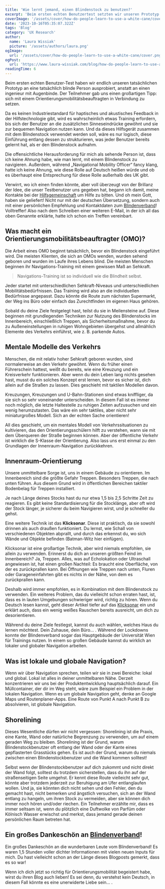 ```yaml
---
title: 'Wie lernt jemand, einen Blindenstock zu benutzen?'
excerpt: 'Beim ersten echten Benutzertest setzten wir unseren Prototyp schließlich einer tatsächlich blinden Person auf, anstatt einem Ingenieur mit verbundenen Augen. Der Teilnehmer gab uns einen tollen Tipp: Wir sollten uns mit einem Mobilitätsberater in Verbindung setzen, denn es gibt keinen Industriestandard für haptische ...'
coverImage: '/assets/cover/how-do-people-learn-to-use-a-white-cane/cover.png'
date: '2023-10-16T05:35:07.322Z'
tags: 'Blog'
category: 'UX Research'
author:
  name: 'Laura Wissiak'
  picture: '/assets/authors/laura.png'
ogImage:
  url: '/assets/cover/how-do-people-learn-to-use-a-white-cane/cover.png'
ogPost:
  url: 'https://www.laura-wissiak.com/blog/how-do-people-learn-to-use-a-white-cane'
readingTime: 6
---
```


Beim ersten echten Benutzer-Test haben wir endlich unseren tatsächlichen Prototyp an eine tatsächlich blinde Person ausprobiert, anstatt an einen ingenieur mit Augenbinde. Der Teilnehmer gab uns einen großartigen Tipp: sich mit einem Orientierungsmobilitätsbeauftragten in Verbindung zu setzen.

Da es keinen Industriestandard für haptisches und akustisches Feedback in der Hilfstechnologie gibt, wird es wahrscheinlich etwas Training erfordern, bis sich der Benutzer an die zusätzlichen Sinneseindrücke gewöhnt und sie zur bequemen Navigation nutzen kann. Und da dieses Hilfsgerät zusammen mit dem Blindenstock verwendet werden soll, wäre es nur logisch, diese Einführung entlang dessen zu strukturieren, was jeder Benutzer bereits gelernt hat, als er den Blindenstock aufnahm.

Die offensichtliche Herausforderung für mich als sehende Person ist, dass ich keine Ahnung habe, wie man lernt, mit einem Blindenstock zu navigieren. Außerdem, während „Navigational Mobility Officer“ fancy klang, hatte ich keine Ahnung, wie diese Rolle auf Deutsch heißen würde und ob es überhaupt eine Entsprechung für diese Rolle außerhalb des UK gibt.

Verwirrt, wo ich einen finden könnte, aber voll überzeugt von der Brillanz der Idee, die unser Testbenutzer uns gegeben hat, begann ich damit, meine Kontakte bei der [Hilfsgemeinschaft](https://www.hilfsgemeinschaft.at/) um Hilfe zu bitten. Und oh mein Gott, haben sie geliefert! Nicht nur mit der deutschen Übersetzung, sondern auch mit einer persönlichen Empfehlung und Kontaktdaten zum [Blindenverband](https://www.blindenverband-wnb.at/)! Volltreffer! Also nach dem Schreiben einer weiteren E-Mail, in der ich all das oben Genannte erklärte, hatte ich schon ein Treffen vereinbart.

## Was macht ein Orientierungsmobilitätsbeauftragter (OMO)?

Die Arbeit eines OMO beginnt tatsächlich, bevor ein Blindenstock eingeführt wird. Die meisten Klienten, die sich an OMOs wenden, wurden sehend geboren und wurden im Laufe ihres Lebens blind. Die meisten Menschen beginnen ihr Navigations-Training mit einem gewissen Maß an Sehkraft.

> Navigations-Training ist so individuell wie die Blindheit selbst.

Jeder startet mit unterschiedlichen Sehkraft-Niveaus und unterschiedlichen Mobilitätsbedürfnissen. Das Training wird also an die individuellen Bedürfnisse angepasst. Dazu könnte die Route zum nächsten Supermarkt, der Weg ins Büro oder einfach das Zurechtfinden im eigenen Haus gehören.

Sobald du deine Ziele festgelegt hast, teilst du sie in Meilensteine auf. Diese beginnen mit grundlegenden Techniken zur Nutzung des Blindenstocks im Innenbereich, einschließlich Treppen, als Sicherheitsmaßnahme, bevor du zu Außeneinstellungen in ruhigen Wohngebieten übergehst und allmählich Elemente des Verkehrs einführst, wie z. B. parkende Autos.

## Mentale Modelle des Verkehrs

Menschen, die mit relativ hoher Sehkraft geboren wurden, sind normalerweise an den Verkehr gewöhnt. Wenn du früher einen Führerschein hattest, weißt du bereits, wie eine Kreuzung und ein Kreisverkehr funktionieren. Aber wenn du dein Leben lang nichts gesehen hast, musst du ein solches Konzept erst lernen, bevor es sicher ist, dich allein auf die Straßen zu lassen. Dies geschieht mit taktilen Modellen davon.

Kreuzungen, Kreuzungen und U-Bahn-Stationen sind etwas kniffliger, da sie sich so sehr voneinander unterscheiden. In diesem Fall ist es immer noch möglich, die letzte Haltestelle zu ruhigen Zeiten aufzusuchen und ein wenig herumzutasten. Das wäre ein sehr taktiles, aber nicht sehr miniaturgroßes Modell. Sich an der echten Sache orientieren!

All dies geschieht, um ein mentales Modell von Verkehrssituationen zu kultivieren, das den Orientierungsschülern hilft zu verstehen, wann sie mit dem Überqueren der Straße beginnen können. Aber der öffentliche Verkehr ist wirklich die S-Klasse der Orientierung. Also lass uns erst einmal zu den Grundlagen der Innenraum-Navigation zurückkehren.

## Innenraum-Orientierung

Unsere unmittelbare Sorge ist, uns in einem Gebäude zu orientieren. Im Innenbereich sind die größte Gefahr Treppen. Besonders Treppen, die nach unten führen. Aus diesem Grund wird in öffentlichen Bereichen taktiler Bodenbelag für Treppen installiert.

Je nach Länge deines Stocks hast du nur etwa 1,5 bis 2,5 Schritte Zeit zu reagieren. Es gibt keine Standardisierung für die Stocklänge, aber oft wird der Stock länger, je sicherer du beim Navigieren wirst, und je schneller du gehst.

Eine weitere Technik ist das **Klicksonar**. Diese ist praktisch, da sie sowohl drinnen als auch draußen funktioniert. Du lernst, wie Schall von verschiedenen Objekten abprallt, und durch das erkennst du, wo sich Wände und Objekte befinden (Batman-Witz hier einfügen).

Klicksonar ist eine großartige Technik, aber wird niemals empfohlen, sie allein zu verwenden. Erinnerst du dich an unseren größten Feind im Innenbereich? Ja, Treppen. Alles, was auf Echolokation oder Ultraschall angewiesen ist, hat einen großen Nachteil: Es braucht eine Oberfläche, von der es zurückprallen kann. Bei Öffnungen wie Treppen nach unten, Fluren oder Garageneinfahrten gibt es nichts in der Nähe, von dem es zurückprallen kann.

Deshalb wird immer empfohlen, es in Kombination mit dem Blindenstock zu verwenden. Ein weiteres Problem, das du vielleicht schon erraten hast, ist, dass es in lauten Umgebungen schwieriger wird, richtig zu hören. Wenn du Deutsch lesen kannst, geht dieser Artikel tiefer auf das [Klicksonar](https://www.blindenverband-wnb.at/blog/mit-klick-sonar-sicher-durch-den-alltag/) ein und erklärt auch, dass ein wenig weißes Rauschen bereits ausreicht, um dich zu desorientieren.

Während du deine Ziele festlegst, kannst du auch wählen, welches Haus du lernen möchtest. Dein Zuhause, dein Büro... . Während der Lockdowns konnte der Blindenverband sogar das Hauptgebäude der Universität Wien für Trainings nutzen. In einem so großen Gebäude kannst du wirklich an lokaler und globaler Navigation arbeiten.

## Was ist lokale und globale Navigation?

Wenn wir über Navigation sprechen, teilen wir sie in zwei Bereiche: lokal und global. Lokal ist alles in deiner unmittelbaren Nähe. Derzeit konzentrieren wir uns bei der Produktentwicklung hauptsächlich darauf. Ein Müllcontainer, der dir im Weg steht, wäre zum Beispiel ein Problem in der lokalen Navigation. Wenn es um globale Navigation geht, denke an Google Maps und Routenplaner-Apps. Eine Route von Punkt A nach Punkt B zu absolvieren, ist globale Navigation.

## Shorelining

Dieses Wesentliche dürfen wir nicht vergessen: Shorelining ist die Praxis, eine Kante, Wand oder natürliche Begrenzung zu verwenden, um auf einem geraden Weg zu bleiben. Shorelining ist der Grund, warum Blindenstockbenutzer oft entlang der Wand oder der Kante eines gepflasterten Grasstücks gehen. Es ist auch der Grund, warum du niemals zwischen einen Blindenstockbenutzer und die Wand kommen solltest!

Selbst wenn der Blindenstockbenutzer auf dich zukommt und nicht direkt der Wand folgt, solltest du trotzdem sicherstellen, dass du ihn auf der straßenseitigen Seite umgehst. Er kennt diese Route vielleicht sehr gut, könnte aber trotzdem jederzeit zur Beruhigung am Ufer entlanglaufen wollen. Und ja, sie könnten dich nicht sehen und den Fehler, den du gemacht hast, nicht bemerken und ängstlich versuchen, sich an der Wand entlang zu hangeln, um ihren Stock zu vermeiden, aber sie können dich immer noch hören und/oder riechen. Ein Teilnehmer erzählte mir, dass es immer seltsam ist, wenn du plötzlich eine Duftwolke von Parfüm oder Kölnisch Wasser erwischst und merkst, dass jemand gerade deinen persönlichen Raum betreten hat.

## Ein großes Dankeschön an [Blindenverband](https://www.blindenverband-wnb.at/)!

Ein großes Dankeschön an die wunderbaren Leute vom Blindenverband! Es waren 1,5 Stunden voller dichter Informationen mit vielen neuen Inputs für mich. Du hast vielleicht schon an der Länge dieses Blogposts gemerkt, dass es so war!

Wenn ich dich jetzt so richtig für Orientierungsmobilität begeistert habe, wirst du ihren Blog auch lieben! Es sei denn, du verstehst kein Deutsch, in diesem Fall könnte es eine unerwiderte Liebe sein… .
